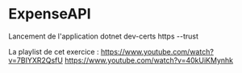 # ExpenseAPI

Lancement de l'application
dotnet dev-certs https --trust


La playlist de cet exercice :
https://www.youtube.com/watch?v=7BIYXR2QsfU
https://www.youtube.com/watch?v=40kUiKMynhk